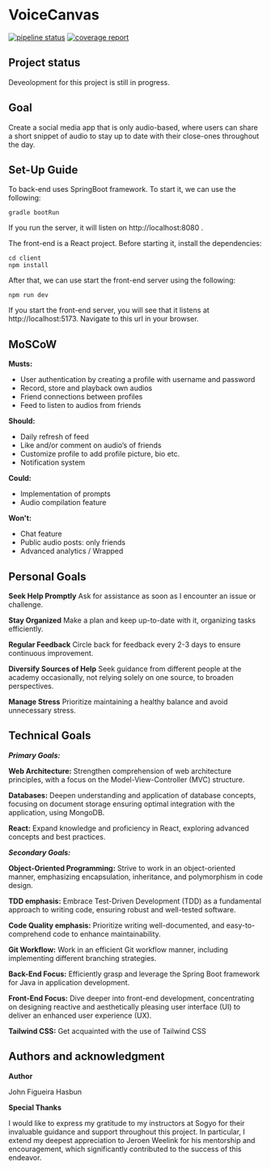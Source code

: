 # VoiceCanvas

[![pipeline status](https://git.sogyo.nl/jfigueirahasbun/voicecanvas/badges/main/pipeline.svg)](https://git.sogyo.nl/jfigueirahasbun/voicecanvas/-/commits/main) [![coverage report](https://git.sogyo.nl/jfigueirahasbun/voicecanvas/badges/main/coverage.svg?job=coverage)](https://git.sogyo.nl/jfigueirahasbun/voicecanvas/-/commits/main)

## Project status
Deveolopment for this project is still in progress.

## Goal

Create a social media app that is only audio-based, where users can share a short snippet of audio to stay up to date with their close-ones throughout the day.

## Set-Up Guide

To back-end uses SpringBoot framework. To start it, we can use the following:  

```
gradle bootRun
```

If you run the server, it will listen on http://localhost:8080 .

The front-end is a React project. Before starting it, install the dependencies:

```
cd client
npm install
```

After that, we can use start the front-end server using the following:

```
npm run dev
```

If you start the front-end server, you will see that it listens at http://localhost:5173. 
Navigate to this url in your browser.

## MoSCoW

**Musts:**
- User authentication by creating a profile with username and password 
- Record, store and playback own audios
- Friend connections between profiles
- Feed to listen to audios from friends

**Should:**
- Daily refresh of feed
- Like and/or comment on audio’s of friends
- Customize profile to add profile picture, bio etc. 
- Notification system

**Could:**
- Implementation of prompts
- Audio compilation feature

**Won't:** 

- Chat feature 
- Public audio posts: only friends
- Advanced analytics / Wrapped


## Personal Goals

**Seek Help Promptly**
Ask for assistance as soon as I encounter an issue or challenge.

**Stay Organized**
Make a plan and keep up-to-date with it, organizing tasks efficiently.

**Regular Feedback**
Circle back for feedback every 2-3 days to ensure continuous improvement.

**Diversify Sources of Help**
Seek guidance from different people at the academy occasionally, not relying solely on one source, to broaden perspectives.

**Manage Stress**
Prioritize maintaining a healthy balance and avoid unnecessary stress.


## Technical Goals

**_Primary Goals:_**

**Web Architecture:**
Strengthen comprehension of web architecture principles, with a focus on the Model-View-Controller (MVC) structure.

**Databases:**
Deepen understanding and application of database concepts, focusing on document storage ensuring optimal integration with the application, using MongoDB.

**React:**
Expand knowledge and proficiency in React, exploring advanced concepts and best practices.

**_Secondary Goals:_**

**Object-Oriented Programming:**
Strive to work in an object-oriented manner, emphasizing encapsulation, inheritance, and polymorphism in code design.

**TDD emphasis:**
Embrace Test-Driven Development (TDD) as a fundamental approach to writing code, ensuring robust and well-tested software.

**Code Quality emphasis:** 
Prioritize writing well-documented, and easy-to-comprehend code to enhance maintainability.

**Git Workflow:**
Work in an efficient Git workflow manner, including implementing different branching strategies.

**Back-End Focus:** 
Efficiently grasp and leverage the Spring Boot framework for Java in application development. 

**Front-End Focus:**
Dive deeper into front-end development, concentrating on designing reactive and aesthetically pleasing user interface (UI) to deliver an enhanced user experience (UX).

**Tailwind CSS:** 
Get acquainted with the use of Tailwind CSS 


## Authors and acknowledgment
**Author**

John Figueira Hasbun

**Special Thanks**

I would like to express my gratitude to my instructors at Sogyo for their invaluable guidance and support throughout this project. In particular, I extend my deepest appreciation to Jeroen Weelink for his mentorship and encouragement, which significantly contributed to the success of this endeavor.
